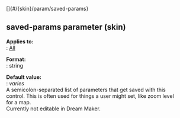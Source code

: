 []{#/{skin}/param/saved-params}    
## saved-params parameter (skin)    
**Applies to:**    
:   [All](/ref/%7Bskin%7D/control)    
<!-- -->    
**Format:**    
:   string    
<!-- -->    
**Default value:**    
:   *varies*    
A semicolon-separated list of parameters that get saved with this    
control. This is often used for things a user might set, like zoom level    
for a map.    
Currently not editable in Dream Maker.  